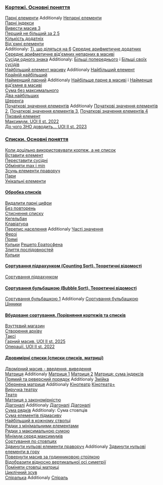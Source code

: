 ### [Кортежі. Основні поняття](Поняття_кортежу.md)
[Парні елементи](Парні_елементи.md) Additionaly [Непарні елементи](https://basecamp.eolymp.com/uk/problems/7841)  
[Парні індекси](https://basecamp.eolymp.com/uk/problems/7842)  
[Вивести масив 3](https://basecamp.eolymp.com/uk/problems/8955)  
[Перший не більший за 2,5](https://basecamp.eolymp.com/uk/problems/907)  
[Кількість додатніх](https://basecamp.eolymp.com/uk/problems/9617)  
[Від`ємні елементи](https://basecamp.eolymp.com/uk/problems/921)  
Additionaly: [Ті, що діляться на 6](https://basecamp.eolymp.com/uk/problems/908) 
[Середнє арифметичне додатних](https://basecamp.eolymp.com/uk/problems/910)
[Середнє арифметичне від'ємних непарних в масиві](https://basecamp.eolymp.com/uk/problems/9958)  
[Сусіди одного знака](https://basecamp.eolymp.com/uk/problems/7844) 
 Additionaly: [Більші попереднього](https://basecamp.eolymp.com/uk/problems/7843) i [Більші своїх сусідів](https://basecamp.eolymp.com/uk/problems/7845)  
[Найбільший елемент масиву](https://basecamp.eolymp.com/uk/problems/7830) Additionaly [Найбільший елемент](https://basecamp.eolymp.com/uk/problems/7846)  
[Крайній найбільший](https://basecamp.eolymp.com/uk/problems/8962)  
[Найменший парний](https://basecamp.eolymp.com/uk/problems/9960) Additionaly [Найбільше парне в масиві](https://basecamp.eolymp.com/uk/problems/9956) i [Найменше від'ємне в масиві](https://basecamp.eolymp.com/uk/problems/9957)  
[Сума без максимального](https://basecamp.eolymp.com/uk/problems/7831)  
[Два найбільших](https://basecamp.eolymp.com/uk/problems/7834)  
[Шеренга](https://basecamp.eolymp.com/uk/problems/1965)   
[Початкові значення елементів](https://basecamp.eolymp.com/uk/problems/8965) Additionaly [Початкові значення елементів 2](https://basecamp.eolymp.com/uk/problems/8967), 
[Початкові значення елементів 3](https://basecamp.eolymp.com/uk/problems/8968), [Початкові значення елементів 4](https://basecamp.eolymp.com/uk/problems/8969)   
[Піковий елемент](https://basecamp.eolymp.com/uk/problems/11287)  
[Максимум. UOI II st. 2022](https://basecamp.eolymp.com/uk/problems/10925)   
[До чого ЗНО доводить... UOI II st. 2023](https://uoi.eolymp.space/uk/problems/6)
### [Списки. Основні поняття](Поняття_списку.md)  
[Коли доцільно використовувати кортеж, а не список](Кортеж_vs_список.md)  
[Вставити елемент](Вставити_елемент.md)  
[Переставити сусідні](https://basecamp.eolymp.com/uk/problems/7848)  
[Обміняти max і min](https://basecamp.eolymp.com/uk/problems/7849)  
[Зсунь елементи праворуч](https://basecamp.eolymp.com/uk/problems/922)  
[Пари](https://basecamp.eolymp.com/uk/problems/10126)  
[Унікальні елементи](https://basecamp.eolymp.com/uk/problems/7850)  
#### [Обробка списків](Обробка_списків.md)  
[Видалити парні цифри](https://basecamp.eolymp.com/uk/problems/8682)  
[Без повторень](https://basecamp.eolymp.com/uk/problems/8971)  
[Стиснення списку](Стиснення_списку.md)  
[Кегельбан](Кегельбан.md)  
[Клавіатура](https://basecamp.eolymp.com/uk/problems/462)  
[Перепис населення](https://basecamp.eolymp.com/uk/problems/4740) Additionaly [Часті значення](https://basecamp.eolymp.com/uk/problems/3838)   
[Ферзі](Ферзі.md)  
[Прямі](https://uoi.eolymp.space/uk/problems/66)  
[Кульки](https://basecamp.eolymp.com/uk/problems/1968)
[Решето Ератосфена](https://basecamp.eolymp.com/uk/problems/4739)  
[Злиття послідовностей](https://basecamp.eolymp.com/uk/problems/9593)  
[Кульки](https://basecamp.eolymp.com/uk/problems/113)  
#### [Сортування підрахунком (Counting Sort). Теоретичні відомості](Сортування_підрахунком.md)  
[Сортування підрахунком](https://basecamp.eolymp.com/uk/problems/2327)  
#### [Сортування бульбашкою (Bubble Sort). Теоретичні відомості](Сортування_бульбашкою.md)  
[Сортування бульбашкою 1](https://basecamp.eolymp.com/uk/problems/8237) Additionaly [Сортування бульбашкою](https://basecamp.eolymp.com/uk/problems/2663)  
[Цінники](https://basecamp.eolymp.com/uk/problems/2661)  
#### [Вбудоване сортування. Порівняння кортежів та списків](Сортування_Порівняння_кортежів_та_списків.md)   
[Взуттєвий магазин](Взуттєвий_магазин.md)  
[Створення архіву](Створення_архіву.md)  
[Таксі](https://basecamp.eolymp.com/uk/problems/2208)  
[Гарний масив. UOI II st. 2025](https://uoi.eolymp.space/uk/problems/350)  
[Операції. UOI II st. 2022](https://uoi.eolymp.space/uk/problems/67)  
#### [Двовимірні списки (списки списків, матриці)](Двовимірні_списки.md)  
[Двомірний масив - введення, виведення](https://basecamp.eolymp.com/uk/problems/9560)  
[Матриця](https://basecamp.eolymp.com/uk/problems/8941) Additionaly [Матриця 1](https://basecamp.eolymp.com/uk/problems/9982) [Матриця 2](https://basecamp.eolymp.com/uk/problems/9983) [Матриця: сума індексів](https://basecamp.eolymp.com/uk/problems/9893)   
[Прямий та реверсний порядок](Прямий_та_реверсний_порядок.md) Additionaly [Змійка](https://basecamp.eolymp.com/uk/problems/2667)  
[Обернена матриця](https://basecamp.eolymp.com/uk/problems/5469) Additionaly [Кінотеатр](https://basecamp.eolymp.com/uk/problems/4752) [Кінотеатр+](https://basecamp.eolymp.com/uk/problems/4753)  
[Виручка театру](https://basecamp.eolymp.com/uk/problems/4749)  
[Театр](https://basecamp.eolymp.com/uk/problems/1963)  
[Матриця з закономірністю](Матриця_з_закономірністю.md)   
[Діагоналі](https://basecamp.eolymp.com/uk/problems/4751) Additionaly [Діагоналі](https://basecamp.eolymp.com/uk/problems/942) [Діагоналі](https://basecamp.eolymp.com/uk/problems/10232)  
[Сума рядків](https://basecamp.eolymp.com/uk/problems/9894) Additionaly: Сума стовпців  
[Сума елементів підмасиву](https://basecamp.eolymp.com/uk/problems/9562)  
[Найбільший в кожному ствопці](https://basecamp.eolymp.com/uk/problems/9561)  
[Рядки з мінімальними елементами](https://basecamp.eolymp.com/uk/problems/9563)  
[Рядки з максимальною сумою](https://basecamp.eolymp.com/uk/problems/9564)  
[Мінімум серед максимумів](https://basecamp.eolymp.com/uk/problems/9565)  
[Сортування по стовпцях](https://basecamp.eolymp.com/uk/problems/9566)  
[Здвинути нульові елементи праворуч](https://basecamp.eolymp.com/uk/problems/9567) Additionaly [Здвинути нульові елементи в гору](https://basecamp.eolymp.com/uk/problems/9568)  
[Повернути масив за годинниковою стрілкою](https://basecamp.eolymp.com/uk/problems/9569)  
[Відобразити відносно вертикальної осі симетрії](https://basecamp.eolymp.com/uk/problems/9570)  
[Поміняти стовпці матриці](Поміняти_стовпці_матриці.md)  
[Циклічний зсув](Циклічний_зсув.md)  
[Спіралька](https://basecamp.eolymp.com/uk/problems/5057) Additionaly [Спіраль](https://basecamp.eolymp.com/uk/problems/85)  
